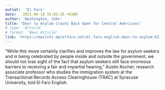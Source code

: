 ```yaml
---
outlet:  'El Faro'
date:   2021-06-18 15:01:35 +0300
author: 'Washington, John'
title: "Door to Asylum Cracks Back Open for Central Americans"
# type: 'Article'
# format: 'News Article'
link: 'https://mailchi.mp/elfaro.net/el-faro-english-door-to-asylum-6212976?e=2356240fb1'
---
```

“While this move certainly clarifies and improves the law for asylum seekers and is being celebrated by people inside and outside the government, we should not lose sight of the fact that asylum seekers still face enormous barriers to receiving a fair and impartial hearing,” Austin Kocher, research associate professor who studies the immigration system at the Transactional Records Access Clearinghouse (TRAC) at Syracuse University, told El Faro English.